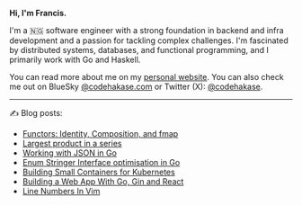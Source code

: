 **Hi, I'm Francis.**

I'm a 🇳🇬 software engineer with a strong foundation in backend and infra development and a passion for tackling complex challenges. I'm fascinated by distributed systems, databases, and functional programming, and I primarily work with Go and Haskell.

You can read more about me on my [personal website](https://codehakase.com/about). You can also check me out on BlueSky [@codehakase.com](https://bsky.app/profile/codehakase.com) or Twitter (X): [@codehakase](https://x.com/codehakase).

---

✍️ Blog posts:
- [Functors: Identity, Composition, and fmap](https://codehakase.com/blog/2025-03-26-on-functors/)
- [Largest product in a series](https://codehakase.com/blog/2025-02-07-largest-product-in-a-series/)
- [Working with JSON in Go](https://codehakase.com/blog/2021-05-03-json-in-go/)
- [Enum Stringer Interface optimisation in Go](https://codehakase.com/blog/2021-04-08-enum-stringer-optimization-go/)
- [Building Small Containers for Kubernetes](https://codehakase.com/blog/2018-01-12-building-small-containers-for-kubernetes/)
- [Building a Web App With Go, Gin and React](https://codehakase.com/blog/2018-04-20-building-a-web-app-with-go-gin-and-react/)
- [Line Numbers In Vim](https://codehakase.com/blog/2020-02-07-vim-linenumbers/)
